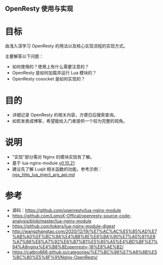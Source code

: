 
OpenResty 使用与实现
---

# 目标

由浅入深学习 OpenResty 的用法以及核心实现流程的实现方式。

主要解答以下问题：

- 如何使用的？使用上有什么需要注意的？
- OpenResty 是如何加载并运行 Lua 模块的？
- OpenResty cosocket 是如何实现的？

# 目的

- 详细记录 OpenResty 的相关内容，方便日后搜索查询。
- 如若发表成博客，希望能给入门者提供一个较为完整的视角。

# 说明

- "实现"部分需对 Nginx 的模块实现有了解。
- 基于 lua-nginx-module [v0.10.21](https://github.com/openresty/lua-nginx-module/commits/v0.10.21)
- 建议先了解 Luajit 相关函数的功能，参考示例：[ngx_http_lua_inject_arg_api.md](../../Luajit/Examples/ngx_http_lua_inject_arg_api.md)

# 参考

- 源码：https://github.com/openresty/lua-nginx-module
- https://github.com/LomoX-Offical/openresty-source-code-analysis/blob/master/lua-nginx-module
- https://github.com/tokers/lua-nginx-module-digest
- http://wangzhangtao.com/2020/12/19/%E7%AC%AC%E5%85%AD%E7%AB%A0%EF%BC%9A%E4%BB%8E%E6%BA%90%E7%A0%81%E8%A7%86%E8%A7%92%E6%B7%B1%E5%85%A5%E4%BD%BF%E7%94%A8nginx%E4%B8%8Eopenresty-18%E8%AE%B2/
- https://catbro666.github.io/categories/%E7%BC%96%E7%A8%8B%E5%BC%80%E5%8F%91/Nginx-OpenResty/
